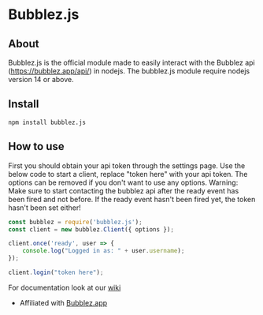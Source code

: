 # Bubblez.js

## About
Bubblez.js is the official module made to easily interact with the Bubblez api (https://bubblez.app/api/) in nodejs.
The bubblez.js module require nodejs version 14 or above.

## Install
```
npm install bubblez.js
```

## How to use
First you should obtain your api token through the settings page.
Use the below code to start a client, replace "token here" with your api token.
The options can be removed if you don't want to use any options.
Warning: Make sure to start contacting the bubblez api after the ready event has been fired and not before.
If the ready event hasn't been fired yet, the token hasn't been set either!
```javascript
const bubblez = require('bubblez.js');
const client = new bubblez.Client({ options });

client.once('ready', user => {
    console.log("Logged in as: " + user.username);
});

client.login("token here");
```
For documentation look at our [wiki](https://github.com/ProjectBubblez/documentation/blob/main/docs/libraries/BUBBLEZ.JS.mdhttps://github.com/ProjectBubblez/documentation/blob/main/docs/libraries/BUBBLEZ.JS.md)


- Affiliated with [Bubblez.app](https://bubblez.app/library#bubblez.js)
